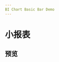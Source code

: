 ```yaml
---
BI Chart Basic Bar Demo
---
```


# 小报表

## 预览

<demo src="../demos/layout/BasicSmallLayoutDemo.vue"></demo>
